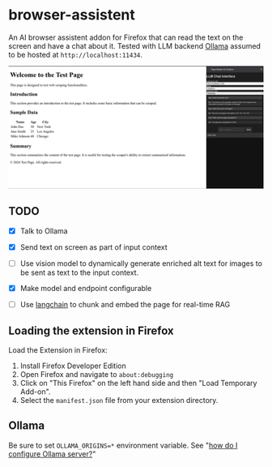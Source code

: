 # browser-assistent

An AI browser assistent addon for Firefox that can read the text on the screen and have a chat about it. Tested with LLM backend [Ollama](https://github.com/ollama/ollama) assumed to be hosted at `http://localhost:11434`.

![](image.png)

## TODO
- [x] Talk to Ollama
- [x] Send text on screen as part of input context
- [ ] Use vision model to dynamically generate enriched alt text for images to be sent as text to the input context.
- [x] Make model and endpoint configurable
- [ ] Use [langchain](https://python.langchain.com/v0.2/docs/introduction/) to chunk and embed the page for real-time RAG


## Loading the extension in Firefox

Load the Extension in Firefox:

1. Install Firefox Developer Edition
2. Open Firefox and navigate to `about:debugging`
3. Click on "This Firefox" on the left hand side and then "Load Temporary Add-on".
4. Select the `manifest.json` file from your extension directory.

## Ollama

Be sure to set `OLLAMA_ORIGINS=*` environment variable. See "[how do I configure Ollama server?](https://github.com/ollama/ollama/blob/main/docs/faq.md#how-do-i-configure-ollama-server)"